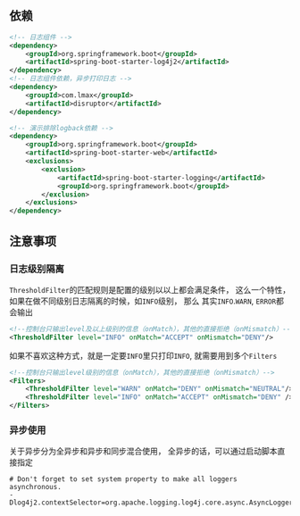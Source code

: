 
## 依赖
```xml
<!-- 日志组件 -->
<dependency>
    <groupId>org.springframework.boot</groupId>
    <artifactId>spring-boot-starter-log4j2</artifactId>
</dependency>
<!-- 日志组件依赖，异步打印日志 -->
<dependency>
    <groupId>com.lmax</groupId>
    <artifactId>disruptor</artifactId>
</dependency>

<!-- 演示排除logback依赖 -->
<dependency>
    <groupId>org.springframework.boot</groupId>
    <artifactId>spring-boot-starter-web</artifactId>
    <exclusions>
        <exclusion>
            <artifactId>spring-boot-starter-logging</artifactId>
            <groupId>org.springframework.boot</groupId>
        </exclusion>
    </exclusions>
</dependency>
```
## 注意事项

### 日志级别隔离
`ThresholdFilter`的匹配规则是配置的级别以以上都会满足条件， 这么一个特性，如果在做不同级别日志隔离的时候，如`INFO`级别， 那么
其实`INFO`.`WARN`, `ERROR`都会输出
```xml
<!--控制台只输出level及以上级别的信息（onMatch），其他的直接拒绝（onMismatch）-->
<ThresholdFilter level="INFO" onMatch="ACCEPT" onMismatch="DENY"/>
```
如果不喜欢这种方式，就是一定要`INFO`里只打印`INFO`, 就需要用到多个`Filters`
```xml
<!--控制台只输出level级别的信息（onMatch），其他的直接拒绝（onMismatch）-->
<Filters>
    <ThresholdFilter level="WARN" onMatch="DENY" onMismatch="NEUTRAL"/>
    <ThresholdFilter level="INFO" onMatch="ACCEPT" onMismatch="DENY" />
</Filters>
```

### 异步使用
关于异步分为全异步和异步和同步混合使用， 全异步的话，可以通过启动脚本直接指定
```shell
# Don't forget to set system property to make all loggers asynchronous.
-Dlog4j2.contextSelector=org.apache.logging.log4j.core.async.AsyncLoggerContextSelector
```
